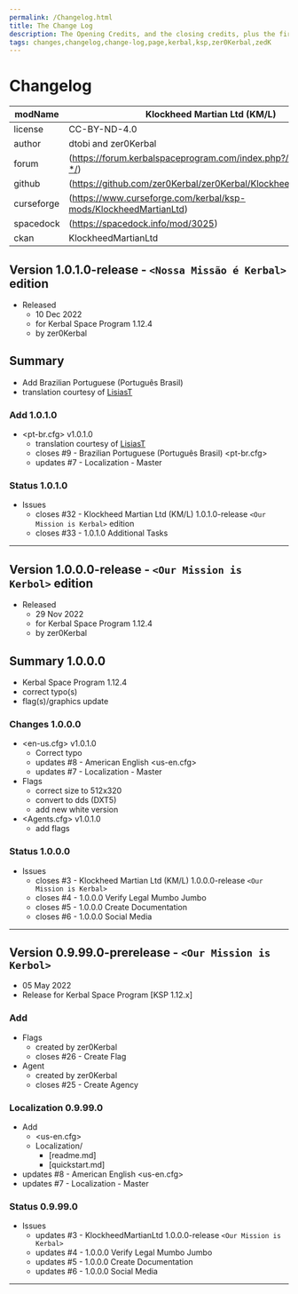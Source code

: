 ```yaml
---
permalink: /Changelog.html
title: The Change Log
description: The Opening Credits, and the closing credits, plus the first of two (or is three) end credit scenes
tags: changes,changelog,change-log,page,kerbal,ksp,zer0Kerbal,zedK
---
```

<!-- hdr-changelog.md v1.0.0.1
Klockheed Martian Ltd (KML)
created: 13 May 2022
updated: 05 Nov 2022
CC BY-ND 4.0 by zer0Kerbal -->  
# Changelog  
  
| modName    | Klockheed Martian Ltd (KM/L)                                      |
| ---------- | ----------------------------------------------------------------- |
| license    | CC-BY-ND-4.0                                                      |
| author     | dtobi and zer0Kerbal                                              |
| forum      | (https://forum.kerbalspaceprogram.com/index.php?/topic/207651-*/) |
| github     | (https://github.com/zer0Kerbal/zer0Kerbal/KlockheedMartianLtd)    |
| curseforge | (https://www.curseforge.com/kerbal/ksp-mods/KlockheedMartianLtd)  |
| spacedock  | (https://spacedock.info/mod/3025)                                 |
| ckan       | KlockheedMartianLtd                                               |

## Version 1.0.1.0-release - `<Nossa Missão é Kerbal>` edition

* Released
  * 10 Dec 2022
  * for Kerbal Space Program 1.12.4
  * by zer0Kerbal

## Summary

* Add Brazilian Portuguese (Português Brasil)
* translation courtesy of [LisiasT](https://github.com/net-lisias-ksp)

### Add 1.0.1.0

* <pt-br.cfg> v1.0.1.0
  * translation courtesy of [LisiasT](https://github.com/net-lisias-ksp)
  * closes #9 - Brazilian Portuguese (Português Brasil) <pt-br.cfg>
  * updates #7 - Localization - Master

### Status 1.0.1.0

* Issues
  * closes #32 - Klockheed Martian Ltd (KM/L) 1.0.1.0-release `<Our Mission is Kerbal>` edition
  * closes #33 - 1.0.1.0 Additional Tasks

---

## Version 1.0.0.0-release - `<Our Mission is Kerbol>` edition

* Released
  * 29 Nov 2022
  * for Kerbal Space Program 1.12.4
  * by zer0Kerbal

## Summary 1.0.0.0

* Kerbal Space Program 1.12.4
* correct typo(s)
* flag(s)/graphics update

### Changes 1.0.0.0

* <en-us.cfg> v1.0.1.0
  * Correct typo
  * updates #8 - American English <us-en.cfg>
  * updates #7 - Localization - Master
* Flags
  * correct size to 512x320
  * convert to dds (DXT5)
  * add new white version
* <Agents.cfg> v1.0.1.0
  * add flags

### Status 1.0.0.0

* Issues
  * closes #3 - Klockheed Martian Ltd (KM/L) 1.0.0.0-release `<Our Mission is Kerbal>`
  * closes #4 - 1.0.0.0 Verify Legal Mumbo Jumbo
  * closes #5 - 1.0.0.0 Create Documentation
  * closes #6 - 1.0.0.0 Social Media

---

## Version 0.9.99.0-prerelease - `<Our Mission is Kerbol>`

* 05 May 2022  
* Release for Kerbal Space Program [KSP 1.12.x]

### Add

* Flags
  * created by zer0Kerbal
  * closes #26 - Create Flag
* Agent
  * created by zer0Kerbal
  * closes #25 - Create Agency

### Localization 0.9.99.0

* Add
  * <us-en.cfg>
  * Localization/
    * [readme.md]
    * [quickstart.md]
* updates #8 - American English <us-en.cfg>
* updates #7 - Localization - Master

### Status 0.9.99.0

* Issues
  * updates #3 - KlockheedMartianLtd 1.0.0.0-release `<Our Mission is Kerbal>`
  * updates #4 - 1.0.0.0 Verify Legal Mumbo Jumbo
  * updates #5 - 1.0.0.0 Create Documentation
  * updates #6 - 1.0.0.0 Social Media

---
